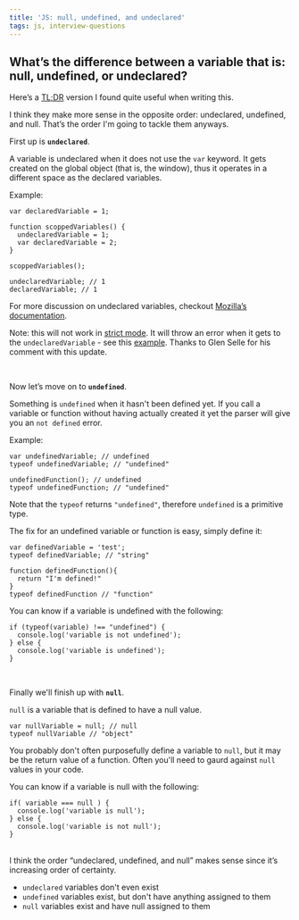 ```yaml
---
title: 'JS: null, undefined, and undeclared'
tags: js, interview-questions
---
```


## What’s the difference between a variable that is: null, undefined, or undeclared?

Here’s a [TL;DR](http://stackoverflow.com/a/834095/863846) version I found quite useful when writing this.

I think they make more sense in the opposite order: undeclared, undefined, and null. That’s the order I'm going to tackle them anyways.

First up is **`undeclared`**.

A variable is undeclared when it does not use the `var` keyword. It gets created on the global object (that is, the window), thus it operates in a different space as the declared variables.

Example:

```
var declaredVariable = 1;

function scoppedVariables() {
  undeclaredVariable = 1;
  var declaredVariable = 2;
}

scoppedVariables();

undeclaredVariable; // 1
declaredVariable; // 1
```


For more discussion on undeclared variables, checkout [Mozilla’s documentation](https://developer.mozilla.org/en-US/docs/Web/JavaScript/Reference/Statements/var).

Note: this will not work in [strict mode](https://developer.mozilla.org/en-US/docs/Web/JavaScript/Reference/Strict_mode). It will throw an error when it gets to the `undeclaredVariable` - see this [example](https://jsfiddle.net/glenselle/9czx6dLg/2/). Thanks to Glen Selle for his comment with this update.

<br/>

Now let’s move on to **`undefined`**.

Something is `undefined` when it hasn't been defined yet. If you call a variable or function without having actually created it yet the parser will give you an `not defined` error.

Example:

```
var undefinedVariable; // undefined
typeof undefinedVariable; // "undefined"

undefinedFunction(); // undefined
typeof undefinedFunction; // "undefined"
```
Note that the `typeof` returns `"undefined"`, therefore `undefined` is a primitive type.

The fix for an undefined variable or function is easy, simply define it:

```
var definedVariable = 'test';
typeof definedVariable; // "string"

function definedFunction(){
  return "I'm defined!"
}
typeof definedFunction // "function"
```

You can know if a variable is undefined with the following:

```
if (typeof(variable) !== "undefined") {
  console.log('variable is not undefined');
} else {
  console.log('variable is undefined');
}
```
<br/>

Finally we'll finish up with **`null`**.

`null` is a variable that is defined to have a null value.

```
var nullVariable = null; // null
typeof nullVariable // "object"
```
You probably don't often purposefully define a variable to `null`, but it may be the return value of a function. Often you'll need to gaurd against `null` values in your code.

You can know if a variable is null with the following:

```
if( variable === null ) {
  console.log('variable is null');
} else {
  console.log('variable is not null');
}
```

<br/>
I think the order “undeclared, undefined, and null” makes sense since it’s increasing order of certainty.

* `undeclared` variables don't even exist
* `undefined` variables exist, but don't have anything assigned to them
* `null` variables exist and have null assigned to them

